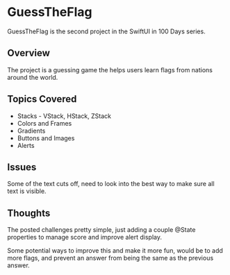 # GuessTheFlag
GuessTheFlag is the second project in the SwiftUI in 100 Days series.   
## Overview
The project is a guessing game the helps users learn flags from nations around the world.
## Topics Covered
- Stacks - VStack, HStack, ZStack
- Colors and Frames
- Gradients
- Buttons and Images
- Alerts
## Issues
Some of the text cuts off, need to look into the best way to make sure all text is visible.
## Thoughts
The posted challenges pretty simple, just adding a couple @State properties to manage score and improve alert display.

Some potential ways to improve this and make it more fun, would be to add more flags, and prevent an answer from being the same as the previous answer.   

